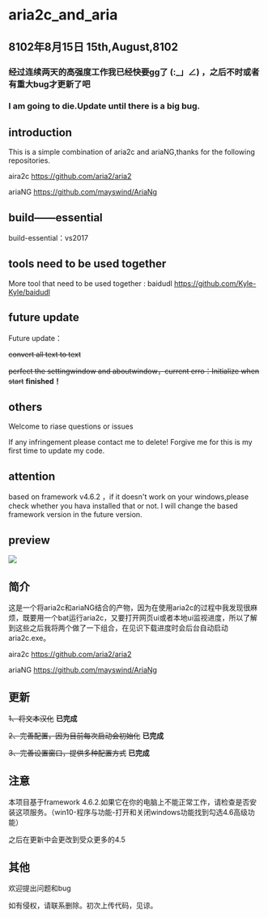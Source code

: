 # aria2c_and_aria
## 8102年8月15日 15th,August,8102
### 经过连续两天的高强度工作我已经快要gg了 (:_」∠) ，之后不时或者有重大bug才更新了吧
### I am going to die.Update until there is a big bug.
## introduction
This is a simple combination of aria2c and ariaNG,thanks for the following repositories.

aira2c https://github.com/aria2/aria2

ariaNG https://github.com/mayswind/AriaNg
## build——essential
build-essential：vs2017
## tools need to be used together
More tool that need to be used together : baidudl https://github.com/Kyle-Kyle/baidudl
## future update
Future update：

~~convert all text to text~~

~~perfect the settingwindow and aboutwindow，current erro：Initialize when start~~  **finished！**
## others               
Welcome to riase questions or issues

If any infringement please contact me to delete! Forgive me for this is my first time to update my code.
## attention
based on framework v4.6.2 ，if it doesn't work on your windows,please check whether you hava installed that or not. I will change the based framework version in the future version.
## preview    
![](http://chuantu.biz/t6/356/1534125086x-1566688688.png)  
     
## 简介               
这是一个将aria2c和ariaNG结合的产物，因为在使用aria2c的过程中我发现很麻烦，既要用一个bat运行aria2c，又要打开网页ui或者本地ui监视进度，所以了解到这些之后我将两个做了一下组合，在见识下载进度时会后台自动启动aria2c.exe。

aira2c https://github.com/aria2/aria2

ariaNG https://github.com/mayswind/AriaNg
## 更新
~~1、将文本汉化~~ **已完成**

~~2、完善配置，因为目前每次启动会初始化~~ **已完成**

~~3、完善设置窗口，提供多种配置方式~~   **已完成**

## 注意
本项目基于framework 4.6.2.如果它在你的电脑上不能正常工作，请检查是否安装这项服务。（win10-程序与功能-打开和关闭windows功能找到勾选4.6高级功能）

之后在更新中会更改到受众更多的4.5
## 其他          
欢迎提出问题和bug

如有侵权，请联系删除。初次上传代码，见谅。

